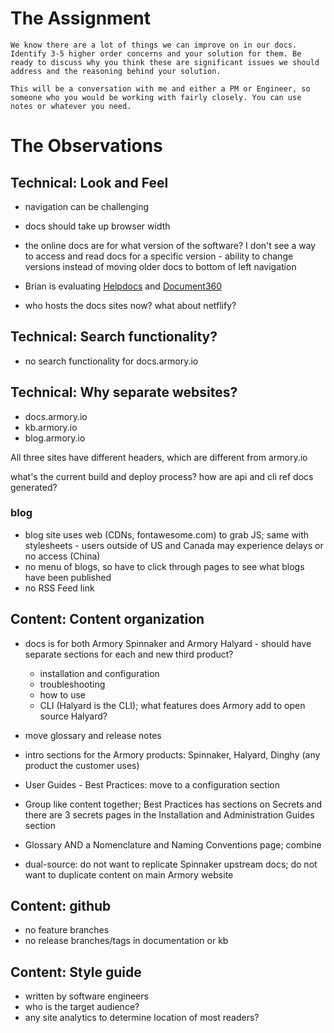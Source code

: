 # The Assignment
```
We know there are a lot of things we can improve on in our docs. Identify 3-5 higher order concerns and your solution for them. Be ready to discuss why you think these are significant issues we should address and the reasoning behind your solution.

This will be a conversation with me and either a PM or Engineer, so someone who you would be working with fairly closely. You can use notes or whatever you need.
```

# The Observations

## Technical: Look and Feel
- navigation can be challenging
- docs should take up browser width
- the online docs are for what version of the software? I don't see a way to access and read docs for a specific version - ability to change versions instead of moving older docs to bottom of left navigation

- Brian is evaluating [Helpdocs](https://www.helpdocs.io/) and [Document360](https://document360.io/_)

- who hosts the docs sites now? what about netflify?


## Technical: Search functionality?
- no search functionality for docs.armory.io

## Technical: Why separate websites?
- docs.armory.io
- kb.armory.io
- blog.armory.io

All three sites have different headers, which are different from armory.io

what's the current build and deploy process? how are api and cli ref docs generated?

### blog
- blog site uses web (CDNs, fontawesome.com) to grab JS; same with stylesheets - users outside of US and Canada may experience delays or no access (China)
- no menu of blogs, so have to click through pages to see what blogs have been published
- no RSS Feed link

## Content: Content organization
- docs is for both Armory Spinnaker and Armory Halyard - should have separate sections for each and new third product?

  - installation and configuration
  - troubleshooting
  - how to use
  - CLI (Halyard is the CLI); what features does Armory add to open source Halyard?

- move glossary and release notes
- intro sections for the Armory products: Spinnaker, Halyard, Dinghy (any product the customer uses)
- User Guides - Best Practices: move to a configuration section
- Group like content together; Best Practices has sections on Secrets and there are 3 secrets pages in the Installation and Administration Guides section
- Glossary AND a Nomenclature and Naming Conventions page; combine
- dual-source: do not want to replicate Spinnaker upstream docs; do not want to duplicate content on main Armory website

## Content: github
- no feature branches
- no release branches/tags in documentation or kb


## Content: Style guide
- written by software engineers
- who is the target audience?
- any site analytics to determine location of most readers?
